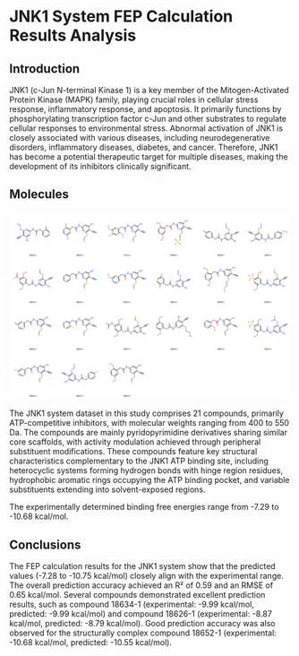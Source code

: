 # JNK1 System FEP Calculation Results Analysis

## Introduction

JNK1 (c-Jun N-terminal Kinase 1) is a key member of the Mitogen-Activated Protein Kinase (MAPK) family, playing crucial roles in cellular stress response, inflammatory response, and apoptosis. It primarily functions by phosphorylating transcription factor c-Jun and other substrates to regulate cellular responses to environmental stress. Abnormal activation of JNK1 is closely associated with various diseases, including neurodegenerative disorders, inflammatory diseases, diabetes, and cancer. Therefore, JNK1 has become a potential therapeutic target for multiple diseases, making the development of its inhibitors clinically significant.

## Molecules

![Molecular structures of representative compounds](mol_grid.png)

The JNK1 system dataset in this study comprises 21 compounds, primarily ATP-competitive inhibitors, with molecular weights ranging from 400 to 550 Da. The compounds are mainly pyridopyrimidine derivatives sharing similar core scaffolds, with activity modulation achieved through peripheral substituent modifications. These compounds feature key structural characteristics complementary to the JNK1 ATP binding site, including heterocyclic systems forming hydrogen bonds with hinge region residues, hydrophobic aromatic rings occupying the ATP binding pocket, and variable substituents extending into solvent-exposed regions.

The experimentally determined binding free energies range from -7.29 to -10.68 kcal/mol.

## Conclusions

The FEP calculation results for the JNK1 system show that the predicted values (-7.28 to -10.75 kcal/mol) closely align with the experimental range. The overall prediction accuracy achieved an R² of 0.59 and an RMSE of 0.65 kcal/mol. Several compounds demonstrated excellent prediction results, such as compound 18634-1 (experimental: -9.99 kcal/mol, predicted: -9.99 kcal/mol) and compound 18626-1 (experimental: -8.87 kcal/mol, predicted: -8.79 kcal/mol). Good prediction accuracy was also observed for the structurally complex compound 18652-1 (experimental: -10.68 kcal/mol, predicted: -10.55 kcal/mol). 
